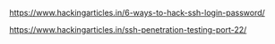 https://www.hackingarticles.in/6-ways-to-hack-ssh-login-password/

https://www.hackingarticles.in/ssh-penetration-testing-port-22/
